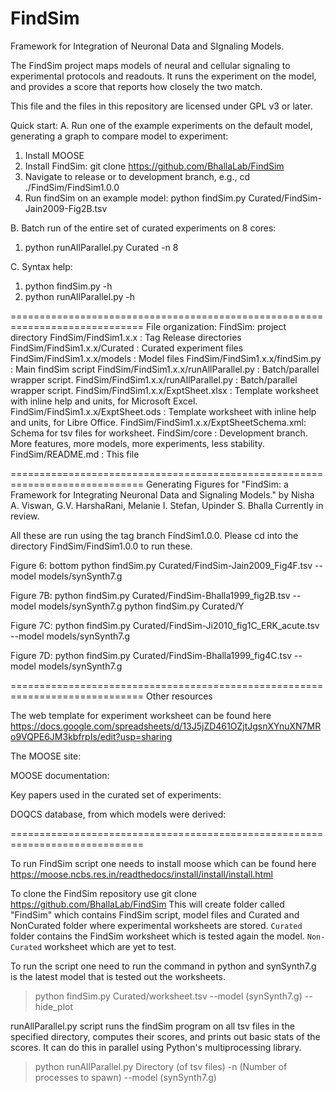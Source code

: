 # FindSim
Framework for Integration of Neuronal Data and SIgnaling Models.

The FindSim project maps models of neural and cellular signaling to 
experimental protocols and readouts. It runs the experiment on the model, and
provides a score that reports how closely the two match.

This file and the files in this repository are licensed under GPL v3 or later.

Quick start: 
A. Run one of the example experiments on the default model, generating a graph 
to compare model to experiment:

1. Install MOOSE
2. Install FindSim:
	git clone https://github.com/BhallaLab/FindSim
3. Navigate to release or to development branch, e.g.,
	cd ./FindSim/FindSim1.0.0
3. Run findSim on an example model:
	python findSim.py Curated/FindSim-Jain2009-Fig2B.tsv

B. Batch run of the entire set of curated experiments on 8 cores:
1. python runAllParallel.py Curated -n 8

C. Syntax help:
1. python findSim.py -h
2. python runAllParallel.py -h

=============================================================================
File organization:
FindSim: project directory
FindSim/FindSim1.x.x			: Tag Release directories
FindSim/FindSim1.x.x/Curated		: Curated experiment files
FindSim/FindSim1.x.x/models		: Model files
FindSim/FindSim1.x.x/findSim.py		: Main findSim script
FindSim/FindSim1.x.x/runAllParallel.py	: Batch/parallel wrapper script.
FindSim/FindSim1.x.x/runAllParallel.py	: Batch/parallel wrapper script.
FindSim/FindSim1.x.x/ExptSheet.xlsx	: Template worksheet with inline help
						and units, for Microsoft Excel.
FindSim/FindSim1.x.x/ExptSheet.ods	: Template worksheet with inline help
						and units, for Libre Office.
FindSim/FindSim1.x.x/ExptSheetSchema.xml: Schema for tsv files 
						for worksheet.
FindSim/core				: Development branch. More features, 
						more models, more experiments,
						less stability.
FindSim/README.md			: This file

=============================================================================
Generating Figures for 
"FindSim: a Framework for Integrating Neuronal Data and Signaling Models."
by
Nisha A. Viswan, G.V. HarshaRani, Melanie I. Stefan, Upinder S. Bhalla
Currently in review.

All these are run using the tag branch FindSim1.0.0. Please cd into the
directory 
	FindSim/FindSim1.0.0
to run these.

Figure 6: bottom
python findSim.py Curated/FindSim-Jain2009_Fig4F.tsv --model models/synSynth7.g

Figure 7B:
python findSim.py Curated/FindSim-Bhalla1999_fig2B.tsv --model models/synSynth7.g
python findSim.py Curated/Y

Figure 7C:
python findSim.py Curated/FindSim-Ji2010_fig1C_ERK_acute.tsv --model models/synSynth7.g

Figure 7D:
python findSim.py Curated/FindSim-Bhalla1999_fig4C.tsv --model models/synSynth7.g

=============================================================================
Other resources

The web template for experiment worksheet can be found here https://docs.google.com/spreadsheets/d/13J5jZD461OZjtJgsnXYnuXN7MRo9VQPE6JM3kbfrpIs/edit?usp=sharing

The MOOSE site:

MOOSE documentation:

Key papers used in the curated set of experiments:

DOQCS database, from which models were derived:

=============================================================================

To run FindSim script one needs to install moose which can be found here
https://moose.ncbs.res.in/readthedocs/install/install/install.html

To clone the FindSim repository use
  git clone https://github.com/BhallaLab/FindSim 
This will create folder called "FindSim" which contains
FindSim script, model files and Curated and NonCurated folder where experimental worksheets are stored.
`Curated` folder contains the FindSim worksheet which is tested again the model.
 `Non-Curated` worksheet which are yet to test.
 
 To run the script one need to run the command in python and synSynth7.g is the latest model that is tested out the worksheets.
 >python findSim.py Curated/worksheet.tsv --model (synSynth7.g) --hide_plot

runAllParallel.py script runs the findSim program on all tsv files in the specified directory, computes their scores, and prints out basic stats of the scores. It can do this in parallel using Python's multiprocessing library.

>python runAllParallel.py Directory (of tsv files) -n (Number of processes to spawn) --model (synSynth7.g)

